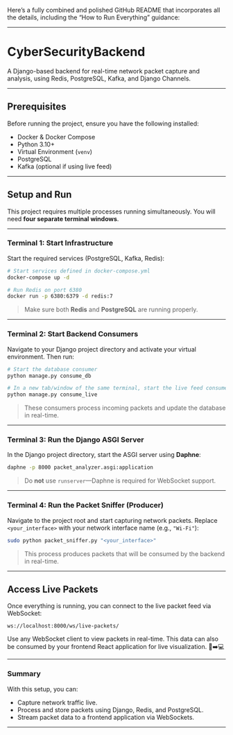 Here’s a fully combined and polished GitHub README that incorporates all the details, including the “How to Run Everything” guidance:

---

# CyberSecurityBackend

A Django-based backend for real-time network packet capture and analysis, using Redis, PostgreSQL, Kafka, and Django Channels.

---

## Prerequisites

Before running the project, ensure you have the following installed:

* Docker & Docker Compose
* Python 3.10+
* Virtual Environment (`venv`)
* PostgreSQL
* Kafka (optional if using live feed)

---

## Setup and Run

This project requires multiple processes running simultaneously. You will need **four separate terminal windows**.

---

### **Terminal 1: Start Infrastructure**

Start the required services (PostgreSQL, Kafka, Redis):

```bash
# Start services defined in docker-compose.yml
docker-compose up -d

# Run Redis on port 6380
docker run -p 6380:6379 -d redis:7
```

> Make sure both **Redis** and **PostgreSQL** are running properly.

---

### **Terminal 2: Start Backend Consumers**

Navigate to your Django project directory and activate your virtual environment. Then run:

```bash
# Start the database consumer
python manage.py consume_db

# In a new tab/window of the same terminal, start the live feed consumer
python manage.py consume_live
```

> These consumers process incoming packets and update the database in real-time.

---

### **Terminal 3: Run the Django ASGI Server**

In the Django project directory, start the ASGI server using **Daphne**:

```bash
daphne -p 8000 packet_analyzer.asgi:application
```

> Do **not** use `runserver`—Daphne is required for WebSocket support.

---

### **Terminal 4: Run the Packet Sniffer (Producer)**

Navigate to the project root and start capturing network packets. Replace `<your_interface>` with your network interface name (e.g., `"Wi-Fi"`):

```bash
sudo python packet_sniffer.py "<your_interface>"
```

> This process produces packets that will be consumed by the backend in real-time.

---

## Access Live Packets

Once everything is running, you can connect to the live packet feed via WebSocket:

```
ws://localhost:8000/ws/live-packets/
```

Use any WebSocket client to view packets in real-time. This data can also be consumed by your frontend React application for live visualization. 📡➡️💻

---

### **Summary**

With this setup, you can:

* Capture network traffic live.
* Process and store packets using Django, Redis, and PostgreSQL.
* Stream packet data to a frontend application via WebSockets.

---
